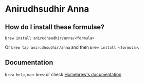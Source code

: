 # Anirudhsudhir Anna

## How do I install these formulae?

`brew install anirudhsudhir/anna/<formula>`

Or `brew tap anirudhsudhir/anna` and then `brew install <formula>`.

## Documentation

`brew help`, `man brew` or check [Homebrew's documentation](https://docs.brew.sh).

